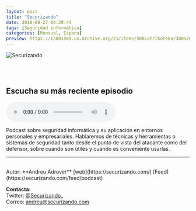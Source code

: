```yaml
---
layout: post
title: "Securizando"
date: 2018-08-27 04:29:44
tags: [Seguridad informática]
categories: [Mensual, Espana]
preview: https://ia801509.us.archive.org/21/items/500LaFrikoteka/300%20LOGO_alta%20-%20Andreu%20Adrover.jpg
---
```


![Securizando](https://ia801509.us.archive.org/21/items/500LaFrikoteka/400%20LOGO_alta-%20Andreu%20Adrover.jpg)

<br/>
<br/>

## Escucha su más reciente episodio

<!--reproductor-feed=https://securizando.com/feed/podcast-->
<!--reproductor-start-->
<audio id="audio" preload="auto" controls="" src="https://securizando.com/podcast-download/1029/podcast-36-sistemas-antibots.mp3"></audio>
<!--reproductor-end-->

Podcast sobre seguridad informática y su aplicación en entornos personales y empresariales. Hablaremos de técnicas y herramientas o sistemas de seguridad tanto desde el punto de vista del atacante como del defensor, sobre cuando son útiles y cuándo es conveniente usarlas.

_ _ _

<br>
Autor: **Andreu Adrover**  
[web](https://securizando.com/)  
[Feed](https://securizando.com/feed/podcast)  



**Contacta:**  
Twitter: [@Securizando_](https://twitter.com/ecurizando_)  
Correo: [andreu@securizando.com](mailto:andreu@securizando.com)  

